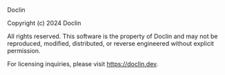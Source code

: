 Doclin

Copyright (c) 2024 Doclin

All rights reserved. This software is the property of Doclin and may not be reproduced, modified, distributed, or reverse engineered without explicit permission.

For licensing inquiries, please visit https://doclin.dev.